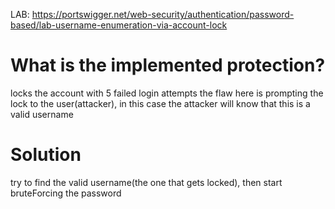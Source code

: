 LAB: https://portswigger.net/web-security/authentication/password-based/lab-username-enumeration-via-account-lock
# What is the implemented protection?
locks the account with 5 failed login attempts
the flaw here is prompting the lock to the user(attacker), in this case the attacker will know that this is a valid username

# Solution
try to find the valid username(the one that gets locked), then start bruteForcing the password
